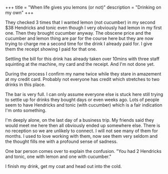 +++
title = "When life gives you lemons (or not)"
description = "Drinking on my own"
+++

They checked 3 times that I wanted lemon (not cucumber) in my second
$38 Hendricks and tonic even though I very obviously had lemon in my
first one. Then they brought cucumber anyway. The obscene price and the
cucumber and lemon thing are par for the course here but they are now
trying to charge me a second time for the drink I already paid for. I
give them the receipt showing I paid for that one.

Settling the bill for this drink has already taken over 10mins with
three staff squinting at the machine, my card and the receipt. And I'm
not done yet.

During the process I confirm my name twice while they stare in
amazement at my credit card. Probably not everyone has credit which
stretches to two drinks in this place.

The bar is very full. I can only assume everyone else is stuck here
still trying to settle up for drinks they bought days or even weeks
ago. Lots of people seem to have Hendricks and tonic (with cucumber)
which is a fair indication I'm onto something.

I'm deeply alone, on the last day of a business trip. My friends said
they would meet me here then all obviously ended up somewhere else.
There is no reception so we are unlikely to connect. I will not see
many of them for months. I used to love working with them, now see them
very seldom and the thought fills me with a profound sense of sadness.

One bar person comes over to explain the confusion. "You had 2
Hendricks and tonic, one with lemon and one with cucumber."

I finish my drink, get my coat and head out into the cold.

